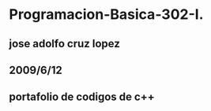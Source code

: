 # Programacion-Basica-302-I.
## jose adolfo cruz lopez 
## 2009/6/12
## portafolio de codigos de c++

